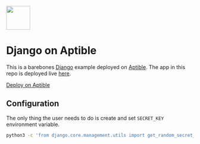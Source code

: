 <br>
<img src="https://user-images.githubusercontent.com/4295811/226700092-ffbd0c01-dba1-4880-8b77-a4d26e6228f0.svg"  width="64">

# Django on Aptible

This is a barebones [Django](https://www.djangoproject.com/) example deployed on [Aptible](https://aptible.com). The app in this repo is deployed live [here](https://app-52709.on-aptible.com/).

[Deploy on Aptible](https://app.aptible.com/create)

## Configuration

The only thing the user needs to do is create and set `SECRET_KEY` environment
variable.

```bash
python3 -c 'from django.core.management.utils import get_random_secret_key; print(get_random_secret_key())'
```
